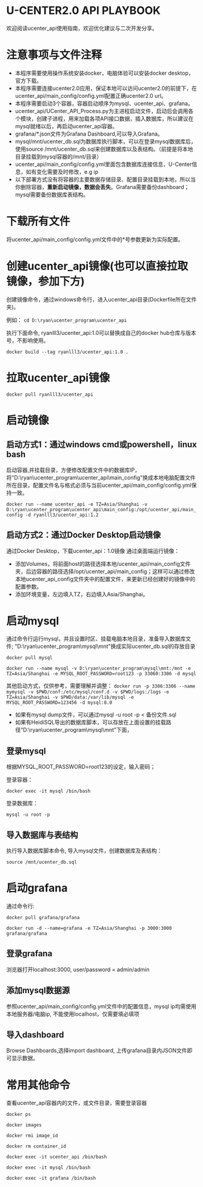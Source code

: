 # U-CENTER2.0 API PLAYBOOK

欢迎阅读ucenter_api使用指南，欢迎优化建议与二次开发分享。
# 注意事项与文件注释
- 本程序需要使用操作系统安装docker，电脑体验可以安装docker desktop，官方下载。
- 本程序需要连接ucenter2.0应用，保证本地可以访问ucenter2.0的前提下，在ucenter_api/main_config/config.yml配置正确ucenter2.0 url。
- 本程序需要启动3个容器，容器启动顺序为mysql、ucenter_api、grafana。
- ucenter_api/UCenter_API_Process.py为主进程启动文件，启动后会调用各个模块，创建子进程，用来加载各项API接口数据，插入数据库，所以建议在mysql就绪以后，再启动ucenter_api容器。
- grafana/*.json文件为Grafana Dashboard,可以导入Grafana。
- mysql/mnt/ucenter_db.sql为数据库执行脚本，可以在登录mysql数据库后，使用source /mnt/ucenter_db.sql来创建数据库以及表结构。（前提是将本地目录挂载到mysql容器的/mnt/目录）
- ucenter_api/main_config/config.yml里面包含数据库连接信息，U-Center信息，如有变化需要及时修改，e.g ip
- 以下部署方式没有将容器的主要数据存储目录、配置目录挂载到本地，所以当你删除容器，**重新启动镜像，数据会丢失**。Grafana需要备份dashboard；mysql需要备份数据库表结构。

# 下载所有文件
将ucenter_api/main_config/config.yml文件中的*号参数更新为实际配置。

# 创建ucenter_api镜像(也可以直接拉取镜像，参加下方)
创建镜像命令，通过windows命令行，进入ucenter_api目录(Dockerfile所在文件夹)。

例如：
`cd D:\ryan\ucenter_program\ucenter_api`

执行下面命令, ryanlll3/ucenter_api:1.0可以替换成自己的docker hub仓库与版本号，不影响使用。

`docker build --tag ryanlll3/ucenter_api:1.0 .`

# 拉取ucenter_api镜像

`docker pull ryanlll3/ucenter_api`

# 启动镜像
## 启动方式1：通过windows cmd或powershell，linux bash
启动容器,并挂载目录，方便修改配置文件中的数据库IP，将"D:\ryan\ucenter_program\ucenter_api\main_config"换成本地电脑配置文件所在目录，配置文件名与格式必须与当前ucenter_api/main_config/config.yml保持一致。

`docker run --name ucenter_api -e TZ=Asia/Shanghai -v D:\ryan\ucenter_program\ucenter_api\main_config:/opt/ucenter_api/main_config -d ryanlll3/ucenter_api:1.2`

## 启动方式2：通过Docker Desktop启动镜像

通过Docker Desktop，下载ucenter_api：1.0镜像
通过桌面端运行镜像：
- 添加Volumes，将前面host的路径选择本地/ucenter_api/main_config文件夹，后边容器的路径选择/opt/ucenter_api/main_config；这样可以通过修改本地ucenter_api_config文件夹中的配置文件，来更新已经创建好的镜像中的配置参数。
- 添加环境变量，左边填入TZ，右边填入Asia/Shanghai。


# 启动mysql

通过命令行运行mysql，并且设置时区、挂载电脑本地目录，准备导入数据库文件; "D:\ryan\ucenter_program\mysql\mnt"换成实际ucenter_db.sql的存放目录

`docker pull mysql`

`docker run --name mysql -v D:\ryan\ucenter_program\mysql\mnt:/mnt -e TZ=Asia/Shanghai -e MYSQL_ROOT_PASSWORD=root123 -p 33060:3306 -d mysql`

其他启动方式，仅供参考，需要理解并调整：
`docker run -p 3306:3306 --name mymysql -v $PWD/conf:/etc/mysql/conf.d -v $PWD/logs:/logs -e TZ=Asia/Shanghai -v $PWD/data:/var/lib/mysql -e MYSQL_ROOT_PASSWORD=123456 -d mysql:8.0`

- 如果有mysql dump文件，可以通过mysql -u root -p < 备份文件.sql
- 如果有HeidiSQL导出的数据库脚本，可以存放在上面设置的挂载路径“D:\ryan\ucenter_program\mysql\mnt”下面，

## 登录mysql

根据MYSQL_ROOT_PASSWORD=root123的设定，输入密码；

登录容器：

`docker exec -it mysql /bin/bash`

登录数据库：

`mysql -u root -p` 

## 导入数据库与表结构
执行导入数据库脚本命令, 导入mysql文件，创建数据库及表结构：

`source /mnt/ucenter_db.sql`


# 启动grafana
通过命令行:

`docker pull grafana/grafana`

`docker run -d --name=grafana -e TZ=Asia/Shanghai -p 3000:3000 grafana/grafana`

## 登录grafana
浏览器打开localhost:3000, user/password = admin/admin
## 添加mysql数据源
参照ucenter_api/main_config/config.yml文件中的配置信息，mysql ip均需使用本地服务器/电脑ip, 不能使用localhost，仅需要填必填项

## 导入dashboard
Browse Dashboards,选择import dashboard, 上传grafana目录内JSON文件即可显示数据。

# 常用其他命令

查看ucenter_api容器内的文件，或文件目录，需要登录容器

`docker ps`

`docker images`

`docker rmi image_id`

`docker rm container_id`

`docker exec -it ucenter_api /bin/bash`

`docker exec -it mysql /bin/bash`

`docker exec -it grafana /bin/bash`

